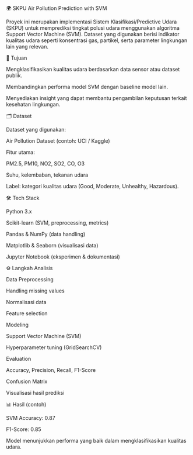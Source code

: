🌍 SKPU Air Pollution Prediction with SVM

Proyek ini merupakan implementasi Sistem Klasifikasi/Predictive Udara (SKPU) untuk memprediksi tingkat polusi udara menggunakan algoritma Support Vector Machine (SVM).
Dataset yang digunakan berisi indikator kualitas udara seperti konsentrasi gas, partikel, serta parameter lingkungan lain yang relevan.

📌 Tujuan

Mengklasifikasikan kualitas udara berdasarkan data sensor atau dataset publik.

Membandingkan performa model SVM dengan baseline model lain.

Menyediakan insight yang dapat membantu pengambilan keputusan terkait kesehatan lingkungan.

🗂️ Dataset

Dataset yang digunakan:

Air Pollution Dataset (contoh: UCI / Kaggle)

Fitur utama:

PM2.5, PM10, NO2, SO2, CO, O3

Suhu, kelembaban, tekanan udara

Label: kategori kualitas udara (Good, Moderate, Unhealthy, Hazardous).

🛠️ Tech Stack

Python 3.x

Scikit-learn (SVM, preprocessing, metrics)

Pandas & NumPy (data handling)

Matplotlib & Seaborn (visualisasi data)

Jupyter Notebook (eksperimen & dokumentasi)

⚙️ Langkah Analisis

Data Preprocessing

Handling missing values

Normalisasi data

Feature selection

Modeling

Support Vector Machine (SVM)

Hyperparameter tuning (GridSearchCV)

Evaluation

Accuracy, Precision, Recall, F1-Score

Confusion Matrix

Visualisasi hasil prediksi

📊 Hasil (contoh)

SVM Accuracy: 0.87

F1-Score: 0.85

Model menunjukkan performa yang baik dalam mengklasifikasikan kualitas udara.
